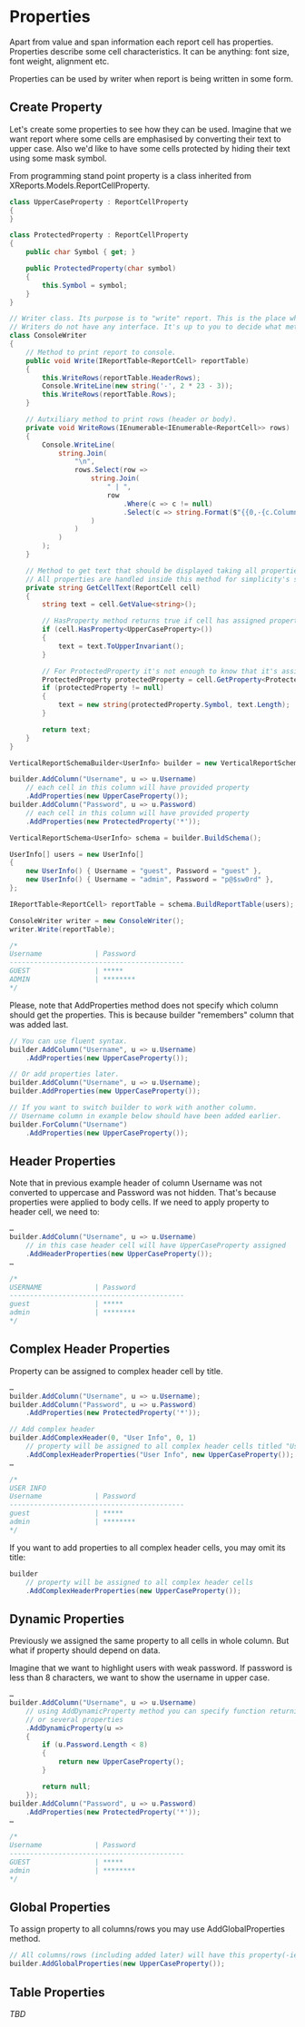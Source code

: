 # Properties

Apart from value and span information each report cell has properties. Properties describe some cell characteristics. It can be anything: font size, font weight, alignment etc.

Properties can be used by writer when report is being written in some form.

## Create Property

Let's create some properties to see how they can be used. Imagine that we want report where some cells are emphasised by converting their text to upper case. Also we'd like to have some cells protected by hiding their text using some mask symbol.

From programming stand point property is a class inherited from XReports.Models.ReportCellProperty.

```c#
class UpperCaseProperty : ReportCellProperty
{
}

class ProtectedProperty : ReportCellProperty
{
    public char Symbol { get; }

    public ProtectedProperty(char symbol)
    {
        this.Symbol = symbol;
    }
}

// Writer class. Its purpose is to "write" report. This is the place where properties will come into play.
// Writers do not have any interface. It's up to you to decide what method(s) it will contain.
class ConsoleWriter
{
    // Method to print report to console.
    public void Write(IReportTable<ReportCell> reportTable)
    {
        this.WriteRows(reportTable.HeaderRows);
        Console.WriteLine(new string('-', 2 * 23 - 3));
        this.WriteRows(reportTable.Rows);
    }

    // Autxiliary method to print rows (header or body).
    private void WriteRows(IEnumerable<IEnumerable<ReportCell>> rows)
    {
        Console.WriteLine(
            string.Join(
                "\n",
                rows.Select(row =>
                    string.Join(
                        " | ",
                        row
                            .Where(c => c != null)
                            .Select(c => string.Format($"{{0,-{c.ColumnSpan * 23 - 3}}}", this.GetCellText(c)))
                    )
                )
            )
        );
    }

    // Method to get text that should be displayed taking all properties into consideration.
    // All properties are handled inside this method for simplicity's sake.
    private string GetCellText(ReportCell cell)
    {
        string text = cell.GetValue<string>();

        // HasProperty method returns true if cell has assigned property of provided type.
        if (cell.HasProperty<UpperCaseProperty>())
        {
            text = text.ToUpperInvariant();
        }

        // For ProtectedProperty it's not enough to know that it's assigned as it has read-only property we need to use.
        ProtectedProperty protectedProperty = cell.GetProperty<ProtectedProperty>();
        if (protectedProperty != null)
        {
            text = new string(protectedProperty.Symbol, text.Length);
        }

        return text;
    }
}

VerticalReportSchemaBuilder<UserInfo> builder = new VerticalReportSchemaBuilder<UserInfo>();

builder.AddColumn("Username", u => u.Username)
    // each cell in this column will have provided property
    .AddProperties(new UpperCaseProperty());
builder.AddColumn("Password", u => u.Password)
    // each cell in this column will have provided property
    .AddProperties(new ProtectedProperty('*'));

VerticalReportSchema<UserInfo> schema = builder.BuildSchema();

UserInfo[] users = new UserInfo[]
{
    new UserInfo() { Username = "guest", Password = "guest" },
    new UserInfo() { Username = "admin", Password = "p@$sw0rd" },
};

IReportTable<ReportCell> reportTable = schema.BuildReportTable(users);

ConsoleWriter writer = new ConsoleWriter();
writer.Write(reportTable);

/*
Username             | Password            
-------------------------------------------
GUEST                | *****               
ADMIN                | ********            
*/
```

Please, note that AddProperties method does not specify which column should get the properties. This is because builder "remembers" column that was added last.

```c#
// You can use fluent syntax.
builder.AddColumn("Username", u => u.Username)
    .AddProperties(new UpperCaseProperty());

// Or add properties later.
builder.AddColumn("Username", u => u.Username);
builder.AddProperties(new UpperCaseProperty());

// If you want to switch builder to work with another column.
// Username column in example below should have been added earlier.
builder.ForColumn("Username")
    .AddProperties(new UpperCaseProperty());
```

## Header Properties

Note that in previous example header of column Username was not converted to uppercase and Password was not hidden. That's because properties were applied to body cells. If we need to apply property to header cell, we need to:
```c#
…
builder.AddColumn("Username", u => u.Username)
    // in this case header cell will have UpperCaseProperty assigned
    .AddHeaderProperties(new UpperCaseProperty());
…

/*
USERNAME             | Password            
-------------------------------------------
guest                | *****               
admin                | ********            
*/
```

## Complex Header Properties

Property can be assigned to complex header cell by title.

```c#
…
builder.AddColumn("Username", u => u.Username);
builder.AddColumn("Password", u => u.Password)
    .AddProperties(new ProtectedProperty('*'));

// Add complex header
builder.AddComplexHeader(0, "User Info", 0, 1)
    // property will be assigned to all complex header cells titled "User Info"
    .AddComplexHeaderProperties("User Info", new UpperCaseProperty());
…

/*
USER INFO                                  
Username             | Password            
-------------------------------------------
guest                | *****               
admin                | ********            
*/
```

If you want to add properties to all complex header cells, you may omit its title:

```c#
builder
    // property will be assigned to all complex header cells
    .AddComplexHeaderProperties(new UpperCaseProperty());
```

## Dynamic Properties

Previously we assigned the same property to all cells in whole column. But what if property should depend on data.

Imagine that we want to highlight users with weak password. If password is less than 8 characters, we want to show the username in upper case.

```c#
…
builder.AddColumn("Username", u => u.Username)
    // using AddDynamicProperty method you can specify function returning one
    // or several properties
    .AddDynamicProperty(u =>
    {
        if (u.Password.Length < 8)
        {
            return new UpperCaseProperty();
        }

        return null;
    });
builder.AddColumn("Password", u => u.Password)
    .AddProperties(new ProtectedProperty('*'));
…

/*
Username             | Password            
-------------------------------------------
GUEST                | *****               
admin                | ********            
*/
```

## Global Properties

To assign property to all columns/rows you may use AddGlobalProperties method.

```c#
// All columns/rows (including added later) will have this property(-ies) assigned.
builder.AddGlobalProperties(new UpperCaseProperty());
```

## Table Properties

_TBD_
